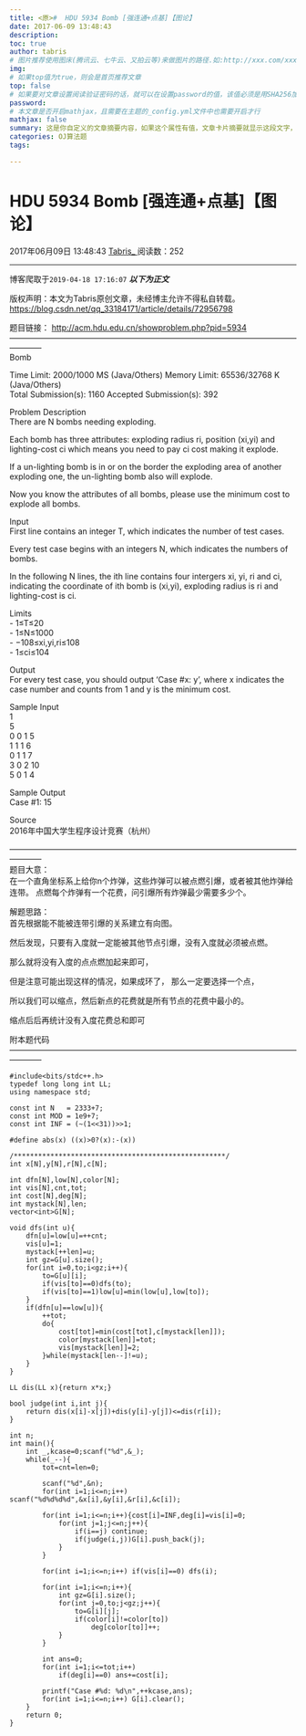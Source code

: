 ```yaml
---
title: <原>#  HDU 5934 Bomb [强连通+点基]【图论】
date: 2017-06-09 13:48:43
description:
toc: true
author: tabris
# 图片推荐使用图床(腾讯云、七牛云、又拍云等)来做图片的路径.如:http://xxx.com/xxx.jpg
img: 
# 如果top值为true，则会是首页推荐文章
top: false
# 如果要对文章设置阅读验证密码的话，就可以在设置password的值，该值必须是用SHA256加密后的密码，防止被他人识破
password: 
# 本文章是否开启mathjax，且需要在主题的_config.yml文件中也需要开启才行
mathjax: false
summary: 这是你自定义的文章摘要内容，如果这个属性有值，文章卡片摘要就显示这段文字，否则程序会自动截取文章的部分内容作为摘要
categories: OJ算法题
tags:

---
```





#  HDU 5934 Bomb [强连通+点基]【图论】

2017年06月09日 13:48:43  [ Tabris_ ](https://me.csdn.net/qq_33184171) 阅读数：252


--- 
 博客爬取于`2019-04-18 17:16:07`
***以下为正文***

版权声明：本文为Tabris原创文章，未经博主允许不得私自转载。
https://blog.csdn.net/qq_33184171/article/details/72956798

题目链接： [ http://acm.hdu.edu.cn/showproblem.php?pid=5934
](http://acm.hdu.edu.cn/showproblem.php?pid=5934)  
————————————————————————————————————————  
Bomb

Time Limit: 2000/1000 MS (Java/Others) Memory Limit: 65536/32768 K
(Java/Others)  
Total Submission(s): 1160 Accepted Submission(s): 392

Problem Description  
There are N bombs needing exploding.

Each bomb has three attributes: exploding radius ri, position (xi,yi) and
lighting-cost ci which means you need to pay ci cost making it explode.

If a un-lighting bomb is in or on the border the exploding area of another
exploding one, the un-lighting bomb also will explode.

Now you know the attributes of all bombs, please use the minimum cost to
explode all bombs.

Input  
First line contains an integer T, which indicates the number of test cases.

Every test case begins with an integers N, which indicates the numbers of
bombs.

In the following N lines, the ith line contains four intergers xi, yi, ri and
ci, indicating the coordinate of ith bomb is (xi,yi), exploding radius is ri
and lighting-cost is ci.

Limits  
\- 1≤T≤20  
\- 1≤N≤1000  
\- −108≤xi,yi,ri≤108  
\- 1≤ci≤104

Output  
For every test case, you should output ‘Case #x: y’, where x indicates the
case number and counts from 1 and y is the minimum cost.

Sample Input  
1  
5  
0 0 1 5  
1 1 1 6  
0 1 1 7  
3 0 2 10  
5 0 1 4

Sample Output  
Case #1: 15

Source  
2016年中国大学生程序设计竞赛（杭州）

————————————————————————————————————————  
题目大意：  
在一个直角坐标系上给你n个炸弹，这些炸弹可以被点燃引爆，或者被其他炸弹给连带。 点燃每个炸弹有一个花费，问引爆所有炸弹最少需要多少个。

解题思路：  
首先根据能不能被连带引爆的关系建立有向图。

然后发现，只要有入度就一定能被其他节点引爆，没有入度就必须被点燃。

那么就将没有入度的点点燃加起来即可，

但是注意可能出现这样的情况，如果成环了， 那么一定要选择一个点，

所以我们可以缩点，然后新点的花费就是所有节点的花费中最小的。

缩点后后再统计没有入度花费总和即可

附本题代码  
————————————————————————————————————————

    
    
    #include<bits/stdc++.h>
    typedef long long int LL;
    using namespace std;
    
    const int N   = 2333+7;
    const int MOD = 1e9+7;
    const int INF = (~(1<<31))>>1;
    
    #define abs(x) ((x)>0?(x):-(x))
    
    /****************************************************/
    int x[N],y[N],r[N],c[N];
    
    int dfn[N],low[N],color[N];
    int vis[N],cnt,tot;
    int cost[N],deg[N];
    int mystack[N],len;
    vector<int>G[N];
    
    void dfs(int u){
        dfn[u]=low[u]=++cnt;
        vis[u]=1;
        mystack[++len]=u;
        int gz=G[u].size();
        for(int i=0,to;i<gz;i++){
            to=G[u][i];
            if(vis[to]==0)dfs(to);
            if(vis[to]==1)low[u]=min(low[u],low[to]);
        }
        if(dfn[u]==low[u]){
            ++tot;
            do{
                cost[tot]=min(cost[tot],c[mystack[len]]);
                color[mystack[len]]=tot;
                vis[mystack[len]]=2;
            }while(mystack[len--]!=u);
        }
    }
    
    LL dis(LL x){return x*x;}
    
    bool judge(int i,int j){
        return dis(x[i]-x[j])+dis(y[i]-y[j])<=dis(r[i]);
    }
    
    int n;
    int main(){
        int _,kcase=0;scanf("%d",&_);
        while(_--){
            tot=cnt=len=0;
    
            scanf("%d",&n);
            for(int i=1;i<=n;i++) scanf("%d%d%d%d",&x[i],&y[i],&r[i],&c[i]);
    
            for(int i=1;i<=n;i++){cost[i]=INF,deg[i]=vis[i]=0;
                for(int j=1;j<=n;j++){
                    if(i==j) continue;
                    if(judge(i,j))G[i].push_back(j);
                }
            }
    
            for(int i=1;i<=n;i++) if(vis[i]==0) dfs(i);
    
            for(int i=1;i<=n;i++){
                int gz=G[i].size();
                for(int j=0,to;j<gz;j++){
                    to=G[i][j];
                    if(color[i]!=color[to])
                        deg[color[to]]++;
                }
            }
    
            int ans=0;
            for(int i=1;i<=tot;i++)
                if(deg[i]==0) ans+=cost[i];
    
            printf("Case #%d: %d\n",++kcase,ans);
            for(int i=1;i<=n;i++) G[i].clear();
        }
        return 0;
    }
    


